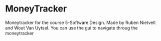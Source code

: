 # MoneyTracker
Moneytracker for the course 5-Software Design. Made by Ruben Nietvelt and Wout Van Uytsel.
You can use the gui to navigate throug the moneytracker

